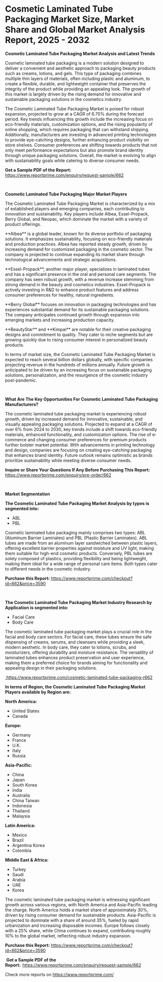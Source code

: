 <p><h1>Cosmetic Laminated Tube Packaging Market Size, Market Share and Global Market Analysis Report, 2025 - 2032</h1></p><p><strong>Cosmetic Laminated Tube Packaging Market Analysis and Latest Trends</strong></p>
<p><p>Cosmetic laminated tube packaging is a modern solution designed to deliver a convenient and aesthetic approach to packaging beauty products such as creams, lotions, and gels. This type of packaging combines multiple thin layers of materials, often including plastic and aluminum, to create a flexible, durable, and lightweight container that preserves the integrity of the product while providing an appealing look. The growth of this market is largely driven by the rising demand for innovative and sustainable packaging solutions in the cosmetics industry.</p><p>The Cosmetic Laminated Tube Packaging Market is poised for robust expansion, projected to grow at a CAGR of 6.70% during the forecast period. Key trends influencing this growth include the increasing focus on eco-friendly materials, customization options, and the rising popularity of online shopping, which requires packaging that can withstand shipping. Additionally, manufacturers are investing in advanced printing technologies to provide eye-catching designs, further enhancing product visibility on store shelves. Consumer preferences are shifting towards products that not only meet performance expectations but also promote brand identity through unique packaging solutions. Overall, the market is evolving to align with sustainability goals while catering to diverse consumer needs.</p></p>
<p><strong>Get a Sample PDF of the Report:&nbsp;</strong> <a href="https://www.reportprime.com/enquiry/request-sample/662?utm_campaign=2927&utm_medium=2&utm_source=Github&utm_content=ia&utm_term=18032025&utm_id=cosmetic-laminated-tube-packaging">https://www.reportprime.com/enquiry/request-sample/662</a></p>
<p>&nbsp;</p>
<p><strong>Cosmetic Laminated Tube Packaging Major Market Players</strong></p>
<p><p>The Cosmetic Laminated Tube Packaging Market is characterized by a mix of established players and emerging companies, each contributing to innovation and sustainability. Key players include Albea, Essel-Propack, Berry Global, and Neopac, which dominate the market with a variety of product offerings.</p><p>**Albea** is a global leader, known for its diverse portfolio of packaging solutions. It emphasizes sustainability, focusing on eco-friendly materials and production practices. Albea has reported steady growth, driven by increasing demand for customized packaging in the cosmetic sector. The company is projected to continue expanding its market share through technological advancements and strategic acquisitions.</p><p>**Essel-Propack**, another major player, specializes in laminated tubes and has a significant presence in the oral and personal care segments. The company has seen robust growth, with a revenue increase stemming from strong demand in the beauty and cosmetics industries. Essel-Propack is actively investing in R&D to enhance product features and address consumer preferences for healthy, natural ingredients.</p><p>**Berry Global** focuses on innovation in packaging technologies and has experiences substantial demand for its sustainable packaging solutions. The company anticipates continued growth through expansion into emerging markets and increasing production capacity.</p><p>**BeautyStar** and **Kimpai** are notable for their creative packaging designs and commitment to quality. They cater to niche segments but are growing quickly due to rising consumer interest in personalized beauty products. </p><p>In terms of market size, the Cosmetic Laminated Tube Packaging Market is expected to reach several billion dollars globally, with specific companies projecting revenue in the hundreds of millions annually. Future growth is anticipated to be driven by an increasing focus on sustainable packaging solutions, personalization, and the resurgence of the cosmetic industry post-pandemic.</p></p>
<p>&nbsp;</p>
<p><strong>What Are The Key Opportunities For Cosmetic Laminated Tube Packaging Manufacturers?</strong></p>
<p><p>The cosmetic laminated tube packaging market is experiencing robust growth, driven by increased demand for innovative, sustainable, and visually appealing packaging solutions. Projected to expand at a CAGR of over 6% from 2024 to 2030, key trends include a shift towards eco-friendly materials, enhanced functionality, and customization options. The rise of e-commerce and changing consumer preferences for premium products further bolster market potential. With advancements in printing technology and design, companies are focusing on creating eye-catching packaging that enhances brand identity. Future outlook remains optimistic as brands prioritize sustainability while meeting diverse consumer needs.</p></p>
<p><strong>Inquire or Share Your Questions If Any Before Purchasing This Report:</strong> <a href="https://www.reportprime.com/enquiry/pre-order/662?utm_campaign=2927&utm_medium=2&utm_source=Github&utm_content=ia&utm_term=18032025&utm_id=cosmetic-laminated-tube-packaging">https://www.reportprime.com/enquiry/pre-order/662</a></p>
<p>&nbsp;</p>
<p><strong>Market Segmentation</strong></p>
<p><strong>The Cosmetic Laminated Tube Packaging Market Analysis by types is segmented into:</strong></p>
<p><ul><li>ABL</li><li>PBL</li></ul></p>
<p><p>Cosmetic laminated tube packaging mainly comprises two types: ABL (Aluminum Barrier Laminates) and PBL (Plastic Barrier Laminates). ABL tubes are made from an aluminum layer sandwiched between plastic layers, offering excellent barrier properties against moisture and UV light, making them suitable for high-end cosmetic products. Conversely, PBL tubes are solely composed of plastics, providing flexibility and being lightweight, making them ideal for a wide range of personal care items. Both types cater to different needs in the cosmetic industry.</p></p>
<p><strong>Purchase this Report:&nbsp;</strong><a href="https://www.reportprime.com/checkout?id=662&price=3590&utm_campaign=2927&utm_medium=2&utm_source=Github&utm_content=ia&utm_term=18032025&utm_id=cosmetic-laminated-tube-packaging">https://www.reportprime.com/checkout?id=662&price=3590</a></p>
<p>&nbsp;</p>
<p><strong>The Cosmetic Laminated Tube Packaging Market Industry Research by Application is segmented into:</strong></p>
<p><ul><li>Facial Care</li><li>Body Care</li></ul></p>
<p><p>The cosmetic laminated tube packaging market plays a crucial role in the facial and body care sectors. For facial care, these tubes ensure the safe dispensing of creams, serums, and cleansers while providing a sleek, modern aesthetic. In body care, they cater to lotions, scrubs, and moisturizers, offering durability and moisture resistance. The versatility of laminated tubes enhances product preservation and user experience, making them a preferred choice for brands aiming for functionality and appealing design in their packaging solutions.</p></p>
<p><a href="https://www.reportprime.com/cosmetic-laminated-tube-packaging-r662?utm_campaign=2927&utm_medium=2&utm_source=Github&utm_content=ia&utm_term=18032025&utm_id=cosmetic-laminated-tube-packaging">&nbsp;https://www.reportprime.com/cosmetic-laminated-tube-packaging-r662</a></p>
<p><strong>In terms of Region, the Cosmetic Laminated Tube Packaging Market Players available by Region are:</strong></p>
<p>
    <p> <strong> North America: </strong>
        <ul>
            <li>United States</li>
            <li>Canada</li>
        </ul>
        </p> 
    <p> <strong> Europe: </strong>
        <ul>
            <li>Germany</li>
            <li>France</li>
            <li>U.K.</li>
            <li>Italy</li>
            <li>Russia</li>
        </ul>
        </p> 
    <p> <strong> Asia-Pacific: </strong>
        <ul>
            <li>China</li>
            <li>Japan</li>
            <li>South Korea</li>
            <li>India</li>
            <li>Australia</li>
            <li>China Taiwan</li>
            <li>Indonesia</li>
            <li>Thailand</li>
            <li>Malaysia</li>
        </ul>
        </p> 
    <p> <strong> Latin America: </strong>
        <ul>
            <li>Mexico</li>
            <li>Brazil</li>
            <li>Argentina Korea</li>
            <li>Colombia</li>
        </ul>
        </p> 
    <p> <strong> Middle East & Africa: </strong>
        <ul>
            <li>Turkey</li>
            <li>Saudi</li>
            <li>Arabia</li>
            <li>UAE</li>
            <li>Korea</li>
        </ul>
    </p>
    </p>
<p><p>The cosmetic laminated tube packaging market is witnessing significant growth across various regions, with North America and Asia-Pacific leading the charge. North America holds a market share of approximately 30%, driven by rising consumer demand for sustainable products. Asia-Pacific is projected to dominate with a share of around 35%, fueled by rapid urbanization and increasing disposable incomes. Europe follows closely with a 25% share, while China continues to expand, contributing roughly 10% to the global market, reflecting robust industry expansion.</p></p>
<p><strong>Purchase this Report: </strong><a href="https://www.reportprime.com/checkout?id=662&price=3590&utm_campaign=2927&utm_medium=2&utm_source=Github&utm_content=ia&utm_term=18032025&utm_id=cosmetic-laminated-tube-packaging">https://www.reportprime.com/checkout?id=662&price=3590</a></p>
<p>&nbsp;<strong>Get a Sample PDF of the Report:&nbsp;&nbsp;</strong><a href="https://www.reportprime.com/enquiry/request-sample/662?utm_campaign=2927&utm_medium=2&utm_source=Github&utm_content=ia&utm_term=18032025&utm_id=cosmetic-laminated-tube-packaging">https://www.reportprime.com/enquiry/request-sample/662</a></p>
<p><strong></strong></p>
<p>Check more reports on <a href="https://www.reportprime.com/?utm_campaign=2927&utm_medium=2&utm_source=Github&utm_content=ia&utm_term=18032025&utm_id=cosmetic-laminated-tube-packaging">https://www.reportprime.com/</a></p>